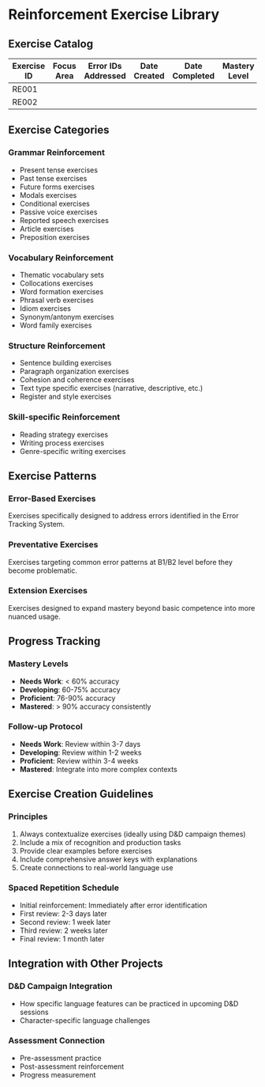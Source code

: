 # Reinforcement Exercise Library

## Exercise Catalog

| Exercise ID | Focus Area | Error IDs Addressed | Date Created | Date Completed | Mastery Level | Follow-up |
|-------------|------------|---------------------|--------------|----------------|---------------|-----------|
| RE001 | | | | | | |
| RE002 | | | | | | |

## Exercise Categories

### Grammar Reinforcement
- Present tense exercises
- Past tense exercises
- Future forms exercises
- Modals exercises
- Conditional exercises
- Passive voice exercises
- Reported speech exercises
- Article exercises
- Preposition exercises

### Vocabulary Reinforcement
- Thematic vocabulary sets
- Collocations exercises
- Word formation exercises
- Phrasal verb exercises
- Idiom exercises
- Synonym/antonym exercises
- Word family exercises

### Structure Reinforcement
- Sentence building exercises
- Paragraph organization exercises
- Cohesion and coherence exercises
- Text type specific exercises (narrative, descriptive, etc.)
- Register and style exercises

### Skill-specific Reinforcement
- Reading strategy exercises
- Writing process exercises
- Genre-specific writing exercises

## Exercise Patterns

### Error-Based Exercises
Exercises specifically designed to address errors identified in the Error Tracking System.

### Preventative Exercises
Exercises targeting common error patterns at B1/B2 level before they become problematic.

### Extension Exercises
Exercises designed to expand mastery beyond basic competence into more nuanced usage.

## Progress Tracking

### Mastery Levels
- **Needs Work**: < 60% accuracy
- **Developing**: 60-75% accuracy
- **Proficient**: 76-90% accuracy
- **Mastered**: > 90% accuracy consistently

### Follow-up Protocol
- **Needs Work**: Review within 3-7 days
- **Developing**: Review within 1-2 weeks
- **Proficient**: Review within 3-4 weeks
- **Mastered**: Integrate into more complex contexts

## Exercise Creation Guidelines

### Principles
1. Always contextualize exercises (ideally using D&D campaign themes)
2. Include a mix of recognition and production tasks
3. Provide clear examples before exercises
4. Include comprehensive answer keys with explanations
5. Create connections to real-world language use

### Spaced Repetition Schedule
- Initial reinforcement: Immediately after error identification
- First review: 2-3 days later
- Second review: 1 week later
- Third review: 2 weeks later
- Final review: 1 month later

## Integration with Other Projects

### D&D Campaign Integration
- How specific language features can be practiced in upcoming D&D sessions
- Character-specific language challenges

### Assessment Connection
- Pre-assessment practice
- Post-assessment reinforcement
- Progress measurement